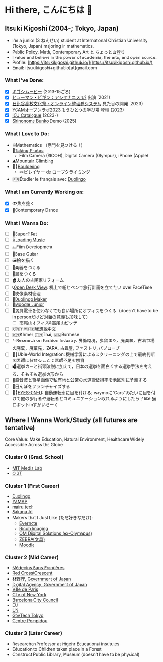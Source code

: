 # Hi there, こんにちは 👋
## Itsuki Kigoshi (2004-; Tokyo, Japan)
- I'm a junior (3 ねんせい) student at International Christian University (Tokyo, Japan) majoring in mathematics.
- Public Policy, Math, Contemporary Art と ちょっと山登り
- I value and believe in the power of academia, the arts, and open source.
- Profile: [https://itsukikigoshi.github.io/](https://itsukikigoshi.github.io/)
- Email: itsukikigoshi+githubio[at]gmail.com

### What I've Done:
- [x] [キゴシムービー](https://www.youtube.com/@itsukikigoshi) (2013-15ごろ)
- [x] [ヒューマン・ビギン：アシタナニスル?](https://theatreforall.net/movie/human-begin-what-arewedoingtomorrow/) 出演 (2021)
- [x] [日比谷高校文化祭・オンライン整理券システム](http://2023.seiryofes.com) 見た目の開発 (2023)
- [x] [YCAMオープンラボ2023 もうひとつの学び場](https://www.ycam.jp/events/2023/openlab/) 登壇 (2023)
- [x] [ICU Catalogue](https://github.com/ItsukiKigoshi/icu-catalogue) (2023-)
- [x] [Shinonome Bunko](https://github.com/ItsukiKigoshi/shinonome-bunko) Demo (2025)

### What I Love to Do:
- ♾️Mathematics （専門を見つける！)
- 📸[Taking Photos](https://www.instagram.com/itsukikigoshi/)
  - Film Camera (RICOH), Digital Camera (Olympus), iPhone (Apple)
- ⛰️[Mountain Climbing](https://yamap.com/users/3971974)
- 🧗‍♀️[Bouldering](https://www.instagram.com/icuboulderingclub/)
  - 🪢ビレイヤー de ロープクライミング
- 🇫🇷Étudier le français avec [Duolingo](https://www.duolingo.com/profile/ItsukiKigoshi)

### What I am Currently Working on:
- [x] 🐟魚を捌く
- [x] 💃Contemporary Dance

### What I Wanna Do:
- [ ] 🐀[Super↑Rat](https://github.com/ItsukiKigoshi/super-rat)
- [ ] ⏳[Loading Music](https://github.com/ItsukiKigoshi/road-to-be-loaded)
- [ ] 🎞Film Development
- [ ] 🎸Base Guitar
- [ ] 🖼️絵を描く
- [ ] 🎺楽器をつくる
- [ ] 👚服をつくる
- [ ] 🏚️友人の古民家リフォーム
- [ ] 📞[Open Desk View](https://github.com/ItsukiKigoshi/open-desk-view): 机上で紙とペンで旅行計画を立てたい over FaceTime
- [ ] 🎥映像素材管理
- [ ] 🦉[Duolingo Maker](https://github.com/ItsukiKigoshi/duolingo-maker)
- [ ] 🏫[Moodle Junior](https://github.com/ItsukiKigoshi/moodle-junior)
- [ ] 🚋満員電車を使わなくても良い場所にオフィスをつくる（doesn't have to be in personだけど対面の意義も加味して）
  - [ ] 高尾山オフィス&高尾山ピッチ   
- [ ] 🇨🇳🇹🇼🇭🇰我想說中文
- [ ] 🇰🇭Khmer, 🇹🇭Thai, 🇲🇲Burmese
- [ ] 🪡Research on Fashion Industry: 労働環境，歩留まり，廃棄率，古着市場の廃棄，廃棄先，ZARA, 古着屋, ファストリ,  パブローブ
- [ ] 👩‍⚕️Ubie-World Integration: 機械学習によるスクリーニングの上で最終判断を医師に任せることで医師不足を解消
- [ ] 🗳選挙カーと街頭演説に加えて，日本の選挙を面白くする選挙手法を考える．そもそも選挙の形から
- [ ] 🚰超音波と衛星画像で私有地と公営の水道管破損率を地区別に予測する
- [ ] 🌾田んぼをフランチャイズする
- [ ] 👀🚗[EYES-ON-U](https://github.com/ItsukiKigoshi/eyes-on-u): 自動運転車に目を付ける; waymoに"Cars"みたいに目を付けて他の歩行者や運転者とコミュニケーション取れるようにしたら？like 猫ロボットinすかいらーく

## Where I Wanna Work/Study (all futures are tentative)
Core Value: Make Education, Natural Environment, Healthcare Widely Accessible Across the Globe

### Cluster 0 (Grad. School)
- [MIT Media Lab](https://www.media.mit.edu)
- [OIST](https://www.oist.jp)

### Cluster 1 (First Career)
- [Duolingo](https://careers.duolingo.com)
- [YAMAP](https://corporate.yamap.co.jp)
- [mairu tech](https://www.mairutech.com)
- [Sakana AI](https://sakana.ai)
- Makers that I Just Like (ただ好きなだけ):
  - [Evernote](https://evernote.com/ja-jp)
  - [Ricoh Imaging](https://www.ricoh-imaging.co.jp/japan/)
  - [OM Dijgital Solutions (ex-Olymapus)]([https://www.olympus.co.jp](https://jp.omsystem.com))
  - [ZEBRA(文具)](https://www.zebra.co.jp/)
  - [Moodle](https://moodle.org)

### Cluster 2 (Mid Career)
- [Médecins Sans Frontières](https://www.msf.org)
- [Red Cross/Crescent](https://www.icrc.org/en)
- [林野庁, Government of Japan](https://www.rinya.maff.go.jp)
- [Digital Agency, Government of Japan](https://www.digital.go.jp)
- [Ville de Paris](https://www.paris.fr)
- [City of New York](https://www.nyc.gov)
- [Barcelona City Council](https://www.barcelona.cat/en)
- [EU](https://european-union.europa.eu/index_fr)
- [UN](https://www.un.org/en/)
- [GovTech Tokyo](https://www.govtechtokyo.or.jp)
- [Centre Pompidou](https://www.centrepompidou.fr/fr/)

### Cluster 3 (Later Career)
- Researcher/Professor at Higehr Educational Institutes
- Education to Children taken place in a Forest
- Construct Public Library, Museum (doesn't have to be physical)
